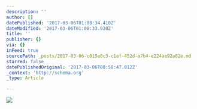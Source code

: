 ```yaml
---
description: ''
author: []
datePublished: '2017-03-06T01:08:34.410Z'
dateModified: '2017-03-06T01:08:33.920Z'
title: ''
publisher: {}
via: {}
inFeed: true
sourcePath: _posts/2017-03-06-c015e8c3-c1af-452d-a7b4-e224ae92a82e.md
starred: false
datePublishedOriginal: '2017-03-06T00:58:47.012Z'
_context: 'http://schema.org'
_type: Article

---
```

![](https://the-grid-user-content.s3-us-west-2.amazonaws.com/dc8d16ce-cd66-4155-9bcb-5bc8b893ebd2.jpg)